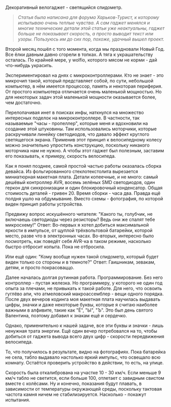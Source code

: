 Декоративный велогаджет - светящийся спидометр.

>_Статья была написана для форума Харьков-Турист, к которому испытываю очень теплые чувства. А сам гаджет менялся и многие технические детали этой статьи уже неактуальны, гаджет больше не показывает скорость, а просто выводит текст или узоры. Пользуюсь им до сих пор, похоже, удачный вышел проект._

Второй месяц пошёл с того момента, когда мы праздновали Новый Год. Все ёлки давным давно сгорели в топках. А тяга к украшательству осталась. По крайней мере, у wolfio, которого мясом не корми - дай что-нибудь украсить.

Экспериментировал на днях с микроконтроллерами. Кто не знает - это микрочип такой, который представляет собой, по сути, небольшой компьютер, в нём имеется процессор, память и некоторая периферия. От простого компьютера отличается очень маленькой мощностью. Но для некоторых задач этой маленькой мощности оказывается более, чем достаточно.

Перелопачивая инет в поисках инфы, наткнулся на множество интересных поделок на микроконтроллере. В частности, так называемые "часы - пропеллер", которые меня и вдохновили на создание этой штуковины. Там использовались моторчики, которые раскручивали линейку светодиодов, что давало эффект круглого светящегося экрана. Применив этот принцип к велосипедному колесу можно значительно упростить конструкцию, поскольку никакого моторчика нам не нужно. А чтобы этот гаджет был полезным, заставим его показывать, к примеру, скорость велосипеда.

Как я понял позднее, самой простой частью работы оказалась сборка девайса. Из фольгированного стеклотекстолита вырезается миниатюрная макетная плата. Детали копеечные, и не много: самый дешёвый контроллер AVR, восемь зелёных SMD светодиодов, один геркон для синхронизации и один блокировочный конденсатор. Общая стоимость деталей - гривен 20. Время сборки - часа два. Правда ещё полдня ушло на обдумывание. Вместо схемы - фотография, по которой виден принцип работы устройства.

Предвижу вопрос искушённого читателя: "Какого ты, голубчик, не включаешь светодиоды через резисторы? Ведь они же спалят тебе микросхему!"
Ответ: Во-первых я хотел добиться максимальной яркости в импульсе, от щуплой трёхвольтовой батарейки, которой место, разве что в электронных часах. Во-вторых, интересно было посмотреть, как поведёт себя AVR-ка в таком режиме, насколько быстро отбросит копыта. Пока не отбросила.

Или ещё один: "Кому вообще нужен такой спидометр, который будет виден только со стороны и в темноте?"
Ответ: Гаишникам, зевакам, детям, и просто покрасоваццо.

Далее началась долгая рутинная работа. Программирование. Без него контроллер - пустая железка. Но программеру, у которого не один год опыта за плечами, не привыкать к такой работе. Для него, что освоить гуглёво апи, что атмеловский макроассемблер - вещи одного порядка. После двух вечеров кодинга моя макетная плата научилась выдавать цифры, значки и даже некоторые буквы, которые я считаю наиболее важными в алфивите, такие как "Ё", "Ы", "Ъ". Это был день святого Валентина, поэтому добавил к знакам ещё и сердечко.

Однако, применительно к нашей задаче, все эти буквы и значки - лишь ненужная трата энергии. Ещё один вечер потребовался на то, чтобы добиться от гаджета вывода всего двух цифр - скорости передвижения велосипеда.

То, что получилось в результате, видно на фотографиях. Пока батарейка не села, табло выдавало настолько яркий импульс, что освещало всю комнату. Остаётся проверить устройство в действии, то есть, на улице.

Скорость была откалибрована на участке 10 - 30 км/ч. Если меньше 9 км/ч табло не светится, если больше 100, отлетает с завидным свистом вместе с колёсами. Ну и конечно, показания будут плавать, в зависимости от температуры окружающей среды, поскольку тактовая частота камня ничем не стабилизируется. Насколько - покажут испытания.
